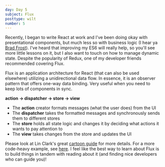 ```yaml
---
day: Day 5
subject: Flux
posttype: wilt
number: 5
---
```


Recently, I began to write React at work and I've been doing okay with presentational components, but much less so with business logic (I hear ya [Brad Frost](http://bradfrost.com/blog/post/my-struggle-to-learn-react/)). I've heard that improving my ES6 will really help, so you'll see more little lessons on it, but I also want to touch on how to manage dynamic state. Despite the popularity of Redux, one of my developer friends recommended covering Flux.

Flux is an application architecture for React (that can also be used elsewhere) utilizing a unidirectional data flow. In essence, it is an observer pattern that offers one-way data binding. Very useful when you need to keep lots of components in sync.

**action -> dispatcher -> store -> view**

*   The **action** creator formats messages (what the user does) from the UI
*   The **dispatcher** takes the formatted messages and synchronously sends them to different stores
*   The **store** holds all state logic and changes it by deciding what actions it wants to pay attention to
*   The **view** takes changes from the store and updates the UI

Please look at Lin Clark's great [cartoon guide](https://code-cartoons.com/a-cartoon-guide-to-flux-6157355ab207) for more details. For a more code-heavy example, see [here](https://blog.andrewray.me/flux-for-stupid-people/). I feel like the best way to learn about Flux is to build things in tandem with reading about it (and finding nice developers who can guide you)!